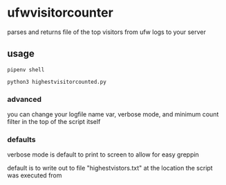 # ufwvisitorcounter
parses and returns file of the top visitors from ufw logs to your server

## usage

`pipenv shell`

`python3 highestvisitorcounted.py`

### advanced

you can change your logfile name var, verbose mode, and minimum count filter in the top of the script itself

### defaults

verbose mode is default to print to screen to allow for easy greppin

default is to write out to file "highestvistors.txt" at the location the script was executed from

